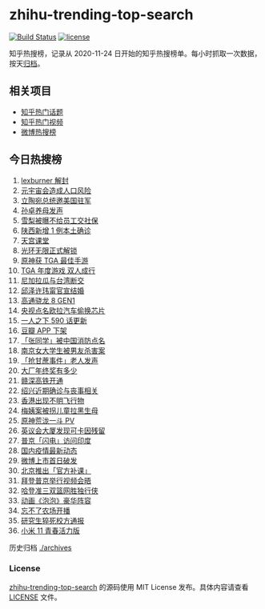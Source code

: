 # zhihu-trending-top-search

[![Build Status](https://github.com/justjavac/zhihu-trending-top-search/workflows/ci/badge.svg?branch=main)](https://github.com/justjavac/zhihu-trending-top-search/actions)
[![license](https://img.shields.io/github/license/justjavac/zhihu-trending-top-search)](https://github.com/justjavac/zhihu-trending-top-search/blob/main/LICENSE)

知乎热搜榜，记录从 2020-11-24 日开始的知乎热搜榜单。每小时抓取一次数据，按天[归档](./archives)。

## 相关项目

- [知乎热门话题](https://github.com/justjavac/zhihu-trending-hot-questions)
- [知乎热门视频](https://github.com/justjavac/zhihu-trending-hot-video)
- [微博热搜榜](https://github.com/justjavac/weibo-trending-hot-search)

## 今日热搜榜

<!-- BEGIN -->
<!-- 最后更新时间 Fri Dec 10 2021 22:09:05 GMT+0800 (China Standard Time) -->

1. [lexburner 解封](https://www.zhihu.com/search?q=lex)
1. [元宇宙会造成人口风险](https://www.zhihu.com/search?q=元宇宙)
1. [立陶宛总统邀美国驻军](https://www.zhihu.com/search?q=立陶宛)
1. [孙卓养母发声](https://www.zhihu.com/search?q=孙卓)
1. [雪梨被曝不给员工交社保](https://www.zhihu.com/search?q=雪梨)
1. [陕西新增 1 例本土确诊](https://www.zhihu.com/search?q=陕西疫情)
1. [天宫课堂](https://www.zhihu.com/search?q=天宫课堂)
1. [光环无限正式解锁](https://www.zhihu.com/search?q=光环无限)
1. [原神获 TGA 最佳手游](https://www.zhihu.com/search?q=原神)
1. [TGA 年度游戏 双人成行](https://www.zhihu.com/search?q=TGA)
1. [尼加拉瓜与台湾断交](https://www.zhihu.com/search?q=尼加拉瓜)
1. [邱泽许玮甯官宣结婚](https://www.zhihu.com/search?q=邱泽)
1. [高通骁龙 8 GEN1](https://www.zhihu.com/search?q=骁龙8GEN1)
1. [央视点名欧拉汽车偷换芯片](https://www.zhihu.com/search?q=欧拉好猫)
1. [一人之下 590 话更新](https://www.zhihu.com/search?q=一人之下)
1. [豆瓣 APP 下架](https://www.zhihu.com/search?q=豆瓣)
1. [「张同学」被中国消防点名](https://www.zhihu.com/search?q=张同学)
1. [南京女大学生被男友杀害案](https://www.zhihu.com/search?q=南京女大学生)
1. [「抢甘蔗事件」老人发声](https://www.zhihu.com/search?q=抢甘蔗事件)
1. [大厂年终奖有多少](https://www.zhihu.com/search?q=大厂年终奖)
1. [赣深高铁开通](https://www.zhihu.com/search?q=赣深高铁)
1. [绍兴近期确诊与丧事相关](https://www.zhihu.com/search?q=浙江疫情)
1. [香港出现不明飞行物](https://www.zhihu.com/search?q=香港不明飞行物)
1. [梅姨案被拐儿童拉黑生母](https://www.zhihu.com/search?q=梅姨)
1. [原神荒泷一斗 PV](https://www.zhihu.com/search?q=原神)
1. [英议会大厦发现可卡因残留](https://www.zhihu.com/search?q=英国议会大厦)
1. [普京「闪电」访问印度](https://www.zhihu.com/search?q=普京)
1. [国内疫情最新动态](https://www.zhihu.com/search?q=疫情)
1. [微博上市首日破发](https://www.zhihu.com/search?q=微博)
1. [北京推出「官方补课」](https://www.zhihu.com/search?q=北京官方补课)
1. [拜登普京举行视频会晤](https://www.zhihu.com/search?q=拜登普京会晤)
1. [哈登准三双篮网胜独行侠](https://www.zhihu.com/search?q=篮网)
1. [动画《泡泡》豪华阵容](https://www.zhihu.com/search?q=泡泡)
1. [忘不了农场开播](https://www.zhihu.com/search?q=忘不了农场)
1. [研究生猝死校方通报](https://www.zhihu.com/search?q=研究生猝死)
1. [小米 11 青春活力版](https://www.zhihu.com/search?q=小米11)

<!-- END -->

历史归档 [./archives](./archives)

### License

[zhihu-trending-top-search](https://github.com/justjavac/zhihu-trending-top-search)
的源码使用 MIT License 发布。具体内容请查看 [LICENSE](./LICENSE) 文件。
